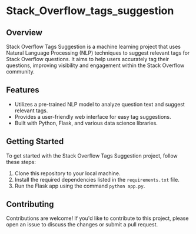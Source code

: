 # Stack_Overflow_tags_suggestion

## Overview

Stack Overflow Tags Suggestion is a machine learning project that uses Natural Language Processing (NLP) techniques to suggest relevant tags for Stack Overflow questions. It aims to help users accurately tag their questions, improving visibility and engagement within the Stack Overflow community.

## Features

- Utilizes a pre-trained NLP model to analyze question text and suggest relevant tags.
- Provides a user-friendly web interface for easy tag suggestions.
- Built with Python, Flask, and various data science libraries.

## Getting Started

To get started with the Stack Overflow Tags Suggestion project, follow these steps:

1. Clone this repository to your local machine.
2. Install the required dependencies listed in the `requirements.txt` file.
3. Run the Flask app using the command `python app.py`.


## Contributing

Contributions are welcome! If you'd like to contribute to this project, please open an issue to discuss the changes or submit a pull request.
